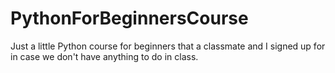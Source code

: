 # PythonForBeginnersCourse
Just a little Python course for beginners that a classmate and I signed up for in case we don't have anything to do in class.
